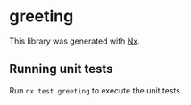 # greeting

This library was generated with [Nx](https://nx.dev).

## Running unit tests

Run `nx test greeting` to execute the unit tests.

